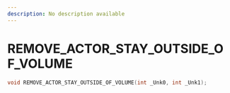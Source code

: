 ```yaml
---
description: No description available 
---
```


# REMOVE_ACTOR_STAY_OUTSIDE_OF_VOLUME

```cpp
void REMOVE_ACTOR_STAY_OUTSIDE_OF_VOLUME(int _Unk0, int _Unk1);
```